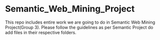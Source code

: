 # Semantic_Web_Mining_Project
This repo includes entire work we are going to do in Semantic Web Mining Project(Group 3).
Please follow the guidelines as per Semantic Project do add files in their respective folders.
